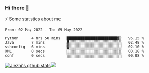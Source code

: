 ### Hi there 👋

⚡ Some statistics about me:


<!--START_SECTION:waka-->

```text
From: 02 May 2022 - To: 09 May 2022

Python      4 hrs 50 mins   ███████████████████████▓░   95.15 %
Java        7 mins          ▓░░░░░░░░░░░░░░░░░░░░░░░░   02.48 %
sshconfig   6 mins          ▓░░░░░░░░░░░░░░░░░░░░░░░░   02.10 %
XML         0 secs          ░░░░░░░░░░░░░░░░░░░░░░░░░   00.18 %
conf        0 secs          ░░░░░░░░░░░░░░░░░░░░░░░░░   00.08 %
```

<!--END_SECTION:waka-->





[![Jiezhi's github stats](https://github-readme-stats.vercel.app/api?username=Jiezhi&show_icons=true)](https://github.com/Jiezhi/github-readme-stats)[![](https://stats.justsong.cn/api/leetcode/?username=Jiezhi)](https://leetcode.com/Jiezhi/) 
<!--
[![Top Langs](https://github-readme-stats.vercel.app/api/top-langs/?username=Jiezhi&hide=javascript,html)](https://github.com/Jiezhi/github-readme-stats)

**Jiezhi/Jiezhi** is a ✨ _special_ ✨ repository because its `README.md` (this file) appears on your GitHub profile.

Here are some ideas to get you started:

- 🔭 I’m currently working on ...
- 🌱 I’m currently learning ...
- 👯 I’m looking to collaborate on ...
- 🤔 I’m looking for help with ...
- 💬 Ask me about ...
- 📫 How to reach me: ...
- 😄 Pronouns: ...
- ⚡ Fun fact: ...
-->

